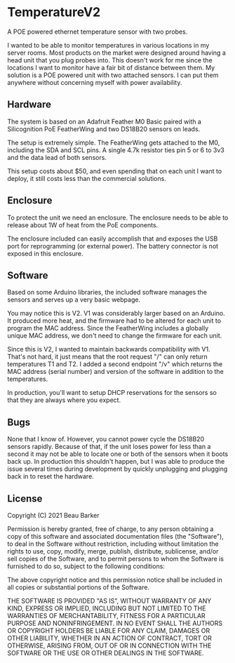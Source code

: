 # TemperatureV2
A POE powered ethernet temperature sensor with two probes.

I wanted to be able to monitor temperatures in various locations
in my server rooms.  Most products on the market were designed
around having a head unit that you plug probes into.  This 
doesn't work for me since the locations I want to monitor have
a fair bit of distance between them.  My solution is a POE 
powered unit with two attached sensors.  I can put them anywhere
without concerning myself with power availability.

## Hardware
The system is based on an Adafruit Feather M0 Basic paired with
a Silicognition PoE FeatherWing and two DS18B20 sensors on leads.

The setup is extremely simple.  The FeatherWing gets attached 
to the M0, including the SDA and SCL pins.  A single 4.7k 
resistor ties pin 5 or 6 to 3v3 and the data lead of both sensors.

This setup costs about $50, and even spending that on each unit
I want to deploy, it still costs less than the commercial
solutions.

## Enclosure
To protect the unit we need an enclosure.  The enclosure needs
to be able to release about 1W of heat from the PoE components.

The enclosure included can easily accomplish that and exposes
the USB port for reprogramming (or external power).  The battery
connector is not exposed in this enclosure.

## Software
Based on some Arduino libraries, the included software manages
the sensors and serves up a very basic webpage.

You may notice this is V2.  V1 was considerably larger based 
on an Arduino.  It produced more heat, and the firmware had to
be altered for each unit to program the MAC address.  Since the
FeatherWing includes a globally unique MAC address, we don't 
need to change the firmware for each unit.

Since this is V2, I wanted to maintain backwards compatibility
with V1.  That's not hard, it just means that the root request
"/" can only return temperatures T1 and T2.  I added a second
endpoint "/v" which returns the MAC address (serial number) and
version of the software in addition to the temperatures.

In production, you'll want to setup DHCP reservations for the
sensors so that they are always where you expect.

## Bugs
None that I know of. However, you cannot power cycle the DS18B20
sensors rapidly.  Because of that, if the unit loses power for
less than a second it may not be able to locate one or both of
the sensors when it boots back up.  In production this shouldn't
happen, but I was able to produce the issue several times during
development by quickly unplugging and plugging back in to reset
the hardware.

## License
Copyright (C) 2021 Beau Barker

Permission is hereby granted, free of charge, to any person
obtaining a copy of this software and associated documentation
files (the "Software"), to deal in the Software without
restriction, including without limitation the rights to use,
copy, modify, merge, publish, distribute, sublicense, and/or
sell copies of the Software, and to permit persons to whom the
Software is furnished to do so, subject to the following
conditions:

The above copyright notice and this permission notice shall be
included in all copies or substantial portions of the Software.

THE SOFTWARE IS PROVIDED "AS IS", WITHOUT WARRANTY OF ANY KIND,
EXPRESS OR IMPLIED, INCLUDING BUT NOT LIMITED TO THE WARRANTIES
OF MERCHANTABILITY, FITNESS FOR A PARTICULAR PURPOSE AND
NONINFRINGEMENT. IN NO EVENT SHALL THE AUTHORS OR COPYRIGHT
HOLDERS BE LIABLE FOR ANY CLAIM, DAMAGES OR OTHER LIABILITY,
WHETHER IN AN ACTION OF CONTRACT, TORT OR OTHERWISE, ARISING
FROM, OUT OF OR IN CONNECTION WITH THE SOFTWARE OR THE USE OR
OTHER DEALINGS IN THE SOFTWARE.
